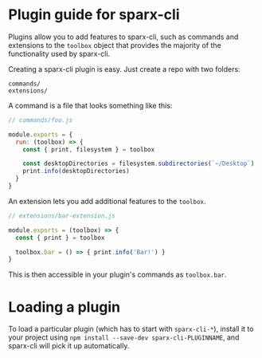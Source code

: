# Plugin guide for sparx-cli

Plugins allow you to add features to sparx-cli, such as commands and
extensions to the `toolbox` object that provides the majority of the functionality
used by sparx-cli.

Creating a sparx-cli plugin is easy. Just create a repo with two folders:

```
commands/
extensions/
```

A command is a file that looks something like this:

```js
// commands/foo.js

module.exports = {
  run: (toolbox) => {
    const { print, filesystem } = toolbox

    const desktopDirectories = filesystem.subdirectories(`~/Desktop`)
    print.info(desktopDirectories)
  }
}
```

An extension lets you add additional features to the `toolbox`.

```js
// extensions/bar-extension.js

module.exports = (toolbox) => {
  const { print } = toolbox

  toolbox.bar = () => { print.info('Bar!') }
}
```

This is then accessible in your plugin's commands as `toolbox.bar`.

# Loading a plugin

To load a particular plugin (which has to start with `sparx-cli-*`),
install it to your project using `npm install --save-dev sparx-cli-PLUGINNAME`,
and sparx-cli will pick it up automatically.
